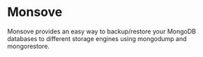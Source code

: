 Monsove
=======

Monsove provides an easy way to backup/restore your MongoDB databases to different storage engines using mongodump and mongorestore.